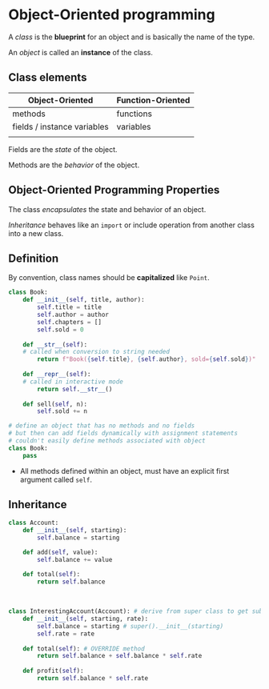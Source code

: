 # Object-Oriented programming

A *class* is the **blueprint** for an object and is basically the name of the type.

An *object* is called an **instance** of the class.

## Class elements

| Object-Oriented             | Function-Oriented |
| --------------------------- | ----------------- |
| methods                     | functions         |
| fields / instance variables | variables         |
|                             |                   |

Fields are the *state* of the object.

Methods are the *behavior* of the object.

## Object-Oriented Programming Properties

The class *encapsulates* the state and behavior of an object.

*Inheritance* behaves like an `import` or include operation from another class into a new class.

## Definition

By convention, class names should be **capitalized** like `Point`.

```python
class Book:
	def __init__(self, title, author):
        self.title = title
        self.author = author
        self.chapters = []
        self.sold = 0
        
    def __str__(self):
    # called when conversion to string needed
    	return f"Book({self.title}, {self.author}, sold={self.sold})"
    
    def __repr__(self):
    # called in interactive mode
    	return self.__str__()
    
    def sell(self, n):
        self.sold += n

# define an object that has no methods and no fields 
# but then can add fields dynamically with assignment statements
# couldn't easily define methods associated with object
class Book:
	pass
```

* All methods defined within an object, must have an explicit first argument called `self`.

## Inheritance

```python
class Account:
    def __init__(self, starting):
        self.balance = starting

    def add(self, value):
        self.balance += value

    def total(self):
        return self.balance
    
    
    
class InterestingAccount(Account): # derive from super class to get subclass
    def __init__(self, starting, rate):
        self.balance = starting # super().__init__(starting)
        self.rate = rate
        
    def total(self): # OVERRIDE method
        return self.balance + self.balance * self.rate
 
    def profit(self):
        return self.balance * self.rate
```

